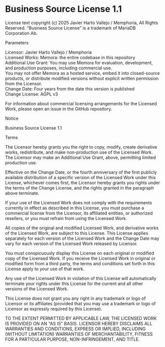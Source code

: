 Business Source License 1.1
============================

License text copyright (c) 2025 Javier Harto Vallejo / Memphoria, All Rights Reserved.
“Business Source License” is a trademark of MariaDB Corporation Ab.

Parameters

Licensor:             Javier Harto Vallejo / Memphoria  
Licensed Works:       Memora: the entire codebase in this repository  
Additional Use Grant: You may use Memora for evaluation, development, and production purposes, including commercial use.  
You may not offer Memora as a hosted service, embed it into closed-source products, or distribute modified versions without explicit written permission from the Licensor.  
Change Date:          Four years from the date this version is published  
Change License:       AGPL v3

For information about commercial licensing arrangements for the Licensed Work, please open an issue in the GitHub repository.

Notice

Business Source License 1.1

Terms

The Licensor hereby grants you the right to copy, modify, create derivative
works, redistribute, and make non-production use of the Licensed Work. The
Licensor may make an Additional Use Grant, above, permitting limited production use.

Effective on the Change Date, or the fourth anniversary of the first publicly
available distribution of a specific version of the Licensed Work under this
License, whichever comes first, the Licensor hereby grants you rights under
the terms of the Change License, and the rights granted in the paragraph
above terminate.

If your use of the Licensed Work does not comply with the requirements
currently in effect as described in this License, you must purchase a
commercial license from the Licensor, its affiliated entities, or authorized
resellers, or you must refrain from using the Licensed Work.

All copies of the original and modified Licensed Work, and derivative works
of the Licensed Work, are subject to this License. This License applies
separately for each version of the Licensed Work and the Change Date may vary
for each version of the Licensed Work released by Licensor.

You must conspicuously display this License on each original or modified copy
of the Licensed Work. If you receive the Licensed Work in original or
modified form from a third party, the terms and conditions set forth in this
License apply to your use of that work.

Any use of the Licensed Work in violation of this License will automatically
terminate your rights under this License for the current and all other
versions of the Licensed Work.

This License does not grant you any right in any trademark or logo of
Licensor or its affiliates (provided that you may use a trademark or logo of
Licensor as expressly required by this License).

TO THE EXTENT PERMITTED BY APPLICABLE LAW, THE LICENSED WORK IS PROVIDED ON
AN "AS IS" BASIS. LICENSOR HEREBY DISCLAIMS ALL WARRANTIES AND CONDITIONS,
EXPRESS OR IMPLIED, INCLUDING (WITHOUT LIMITATION) WARRANTIES OF
MERCHANTABILITY, FITNESS FOR A PARTICULAR PURPOSE, NON-INFRINGEMENT, AND
TITLE.